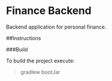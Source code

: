 # Finance Backend


Backend application for personal finance.

##Instructions

###Build

To build the project execute:

> gradlew bootJar
